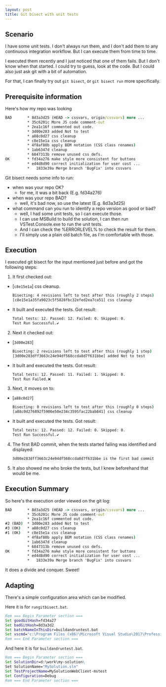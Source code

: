 ```yaml
---
layout: post
title: Git bisect with unit tests
---
```


## Scenario

I have some unit tests. I don't always run them, and I don't add them to any continuous integration workflow.
But I can execute them from time to time.

I executed them recently and I just noticed that one of them fails. But I don't know when that started. I could try to guess, look at the code. But I could also just ask git with a bit of automation.

For that, I can finally try out `git bisect`, or `git bisect run` more specifically.

## Prerequisite information

Here's how my repo was looking

```cmd
BAD       * 8d3a3d25 (HEAD -> cssvars, origin/cssvars) more ...
          * 35c6201c More JS code comment-out
          * 2ea1c16f commented out code.
          * 3d00e283 added Not to test
          * a88c0d27 css cleanup
          * c8e15e1a css cleanup
          * 4f8af80b apply BEM notation (CSS class renames)
          * 1ab6347d cleanup
          * 6847313b remove unused css defs.
OK        * fd34a276 make style more consistent for buttons
          * ed4d8d90 correct initialization for user cost ...
          *   1833e39a Merge branch 'BugFix' into cssvars
```

Git bisect needs some info to run:

- when was your repo OK?
  - for me, it was a bit back (E.g. fd34a276)
- when was your repo BAD?
  - well, it's bad now, so use the latest (E.g. 8d3a3d25)
- what command can you run to identify a repo version as good or bad?
  - well, I had some unit tests, so I can execute those.
  - I can use MSBuild to build the solution, I can then run VSTest.Console.exe to run the unit tests.
  - And I can check the %ERRORLEVEL% to check the result for them.
  - I'll simply use a plain old batch file, as I'm comfortable with those.

## Execution

I executed git bisect for the input mentioned just before and got the following steps:

1. It first checked out:

- [`c8e15e1a`] css cleanup.
  ```cmd
  Bisecting: 4 revisions left to test after this (roughly 2 steps)
  [c8e15e1a35fa9023c5f5828fbc32efed2ea7ca51] css cleanup
  ```
- It built and executed the tests. Got result:
  ```cmd
  Total tests: 12. Passed: 12. Failed: 0. Skipped: 0.
  Test Run Successful.✔
  ```

2. Next it checked out:

- [`3d00e283`]
  ```cmd
  Bisecting: 2 revisions left to test after this (roughly 1 step)
  [3d00e283dff3663c24e94df568ccda8d7f631bbe] added Not to test
  ```
- It built and executed the tests. Got result:
  ```cmd
  Total tests: 12. Passed: 11. Failed: 1. Skipped: 0.
  Test Run Failed.❌
  ```

3. Next, it moves on to:

- [`a88c0d27`]
  ```cmd
  Bisecting: 0 revisions left to test after this (roughly 0 steps)
  [a88c0d276892f5906e50e234c3595fac22bab841] css cleanup
  ```
- It built and executed the tests. Got result:
  ```cmd
  Total tests: 12. Passed: 12. Failed: 0. Skipped: 0.
  Test Run Successful.✔
  ```

4. The first BAD commit, when the tests started failing was identified and displayed:

   ```cmd
   3d00e283dff3663c24e94df568ccda8d7f631bbe is the first bad commit
   ```

5. It also showed me who broke the tests, but I knew beforehand that would be me.

## Execution Summary

So here's the execution order viewed on the git log:

```cmd
BAD       * 8d3a3d25 (HEAD -> cssvars, origin/cssvars) more ...
          * 35c6201c More JS code comment-out
          * 2ea1c16f commented out code.
#2 (BAD)  * 3d00e283 added Not to test
#3 (OK)   * a88c0d27 css cleanup
#1 (OK)   * c8e15e1a css cleanup
          * 4f8af80b apply BEM notation (CSS class renames)
          * 1ab6347d cleanup
          * 6847313b remove unused css defs.
OK        * fd34a276 make style more consistent for buttons
          * ed4d8d90 correct initialization for user cost ...
          *   1833e39a Merge branch 'BugFix' into cssvars
```

It does a divide and conquer. Sweet!

## Adapting

There's a simple configuration area which can be modified.

Here it is for `rungitbisect.bat`.

```cmd
Rem === Begin Parameter section ===
Set goodGitHash=fd34a27
Set badGitHash=8d3a3d2
Set batchNameInThisDir=buildandruntest.bat
Set vscmd="c:\Program Files (x86)\Microsoft Visual Studio\2017\Professional\Common7\Tools\VsDevCmd.bat"
Rem === End Parameter section ===
```

And here it is for `buildandruntest.bat`.

```cmd
Rem === Begin Parameter section ===
Set SolutionDir=d:\work\my-solution\
Set SolutionName="MySolution.sln"
Set TestProjectName=MySolutionWebClient-mstest
Set Configuration=Debug
Rem === End Parameter section ===
```
